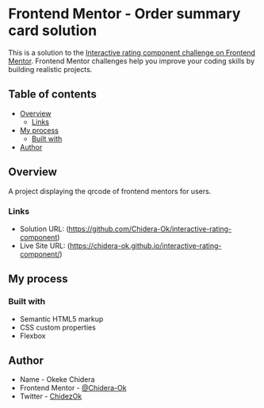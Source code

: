 # Frontend Mentor - Order summary card solution

This is a solution to the [Interactive rating component challenge on Frontend Mentor](https://www.frontendmentor.io/challenges/interactive-rating-component-koxpeBUmI). Frontend Mentor challenges help you improve your coding skills by building realistic projects. 


## Table of contents

- [Overview](#overview)
  - [Links](#links)
- [My process](#my-process)
  - [Built with](#built-with)
- [Author](#author)

## Overview
A project displaying the qrcode of frontend mentors for users.

### Links

- Solution URL: (https://github.com/Chidera-Ok/interactive-rating-component)
- Live Site URL: (https://chidera-ok.github.io/interactive-rating-component/)

## My process

### Built with

- Semantic HTML5 markup
- CSS custom properties
- Flexbox

## Author

- Name - Okeke Chidera
- Frontend Mentor - [@Chidera-Ok](https://www.frontendmentor.io/profile/Chidera-Ok)
- Twitter - [ChidezOk](https://www.twitter.com/ChidezOk)
